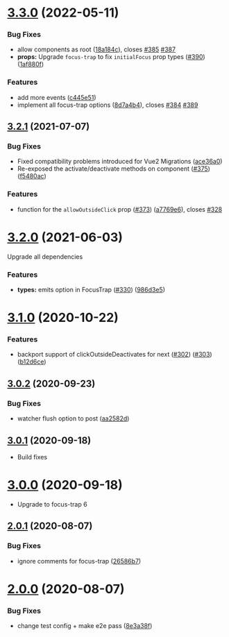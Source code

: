 # [3.3.0](https://github.com/posva/focus-trap-vue/compare/v3.2.1...v3.3.0) (2022-05-11)

### Bug Fixes

- allow components as root ([18a184c](https://github.com/posva/focus-trap-vue/commit/18a184c2a58a57f1f1df9b9855c5c6bed69bdac0)), closes [#385](https://github.com/posva/focus-trap-vue/issues/385) [#387](https://github.com/posva/focus-trap-vue/issues/387)
- **props:** Upgrade `focus-trap` to fix `initialFocus` prop types ([#390](https://github.com/posva/focus-trap-vue/issues/390)) ([1af880f](https://github.com/posva/focus-trap-vue/commit/1af880f6b9514d2296e54c430094c78a31925d80))

### Features

- add more events ([c445e51](https://github.com/posva/focus-trap-vue/commit/c445e514df2d28f4d5ae0d08fd100fc67e7dc592))
- implement all focus-trap options ([8d7a4b4](https://github.com/posva/focus-trap-vue/commit/8d7a4b48e94c8b45d197d93f9172e709d1c65818)), closes [#384](https://github.com/posva/focus-trap-vue/issues/384) [#389](https://github.com/posva/focus-trap-vue/issues/389)

## [3.2.1](https://github.com/posva/focus-trap-vue/compare/v3.2.0...v3.2.1) (2021-07-07)

### Bug Fixes

- Fixed compatibility problems introduced for Vue2 Migrations ([ace36a0](https://github.com/posva/focus-trap-vue/commit/ace36a06e888eeab987066e575b39f78e8f6247e))
- Re-exposed the activate/deactivate methods on component ([#375](https://github.com/posva/focus-trap-vue/issues/375)) ([f5480ac](https://github.com/posva/focus-trap-vue/commit/f5480ac793f9f07c02e3cc0f2b0d6c89e689221c))

### Features

- function for the `allowOutsideClick` prop ([#373](https://github.com/posva/focus-trap-vue/issues/373)) ([a7769e6](https://github.com/posva/focus-trap-vue/commit/a7769e61cbb0b4ded04c7dd9f3bd78c7aaace50e)), closes [#328](https://github.com/posva/focus-trap-vue/issues/328)

# [3.2.0](https://github.com/posva/focus-trap-vue/compare/v3.1.0...v3.2.0) (2021-06-03)

Upgrade all dependencies

### Features

- **types:** emits option in FocusTrap ([#330](https://github.com/posva/focus-trap-vue/issues/330)) ([986d3e5](https://github.com/posva/focus-trap-vue/commit/986d3e57cd0f25b81ca18ab811d45729b8856a98))

# [3.1.0](https://github.com/posva/focus-trap-vue/compare/v3.0.2...v3.1.0) (2020-10-22)

### Features

- backport support of clickOutsideDeactivates for next ([#302](https://github.com/posva/focus-trap-vue/issues/302)) ([#303](https://github.com/posva/focus-trap-vue/issues/303)) ([b12d6ce](https://github.com/posva/focus-trap-vue/commit/b12d6cea16506d65388cdd8df81797e2f650247a))

## [3.0.2](https://github.com/posva/focus-trap-vue/compare/v3.0.1...v3.0.2) (2020-09-23)

### Bug Fixes

- watcher flush option to post ([aa2582d](https://github.com/posva/focus-trap-vue/commit/aa2582df912475d2ca91e5fb1296c1d113085e78))

## [3.0.1](https://github.com/posva/focus-trap-vue/compare/v3.0.0...v3.0.1) (2020-09-18)

- Build fixes

# [3.0.0](https://github.com/posva/focus-trap-vue/compare/v2.0.1...v3.0.0) (2020-09-18)

- Upgrade to focus-trap 6

## [2.0.1](https://github.com/posva/focus-trap-vue/compare/v2.0.0...v2.0.1) (2020-08-07)

### Bug Fixes

- ignore comments for focus-trap ([26586b7](https://github.com/posva/focus-trap-vue/commit/26586b72b5f63f4fe12ea879bb237b9e28d0ad1c))

# [2.0.0](https://github.com/posva/focus-trap-vue/compare/v0.0.6...v2.0.0) (2020-08-07)

### Bug Fixes

- change test config + make e2e pass ([8e3a38f](https://github.com/posva/focus-trap-vue/commit/8e3a38f5359991426ad11c633b929229151300ae))
